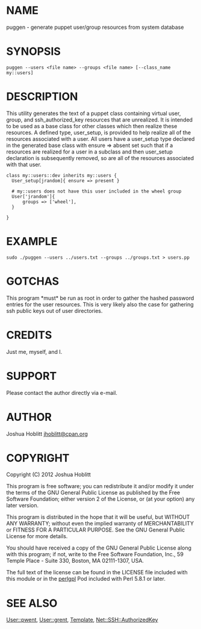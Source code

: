 # NAME

puggen - generate puppet user/group resources from system database

# SYNOPSIS

    puggen --users <file name> --groups <file name> [--class_name my::users]

# DESCRIPTION

This utility generates the text of a puppet class containing virtual user,
group, and ssh\_authorized\_key resources that are unrealized.  It is
intended to be used as a base class for other classes which then realize
these resources.  A defined type, user\_setup, is provided to help realize
all of the resources associated with a user.  All users have a user\_setup
type declared in the generated base class with ensure => absent set such
that if a resources are realized for a user in a subclass and then
user\_setup declaration is subsequently removed, so are all of the
resources associated with that user.

    class my::users::dev inherits my::users {
      User_setup[jrandom]{ ensure => present }

      # my::users does not have this user included in the wheel group
      User['jrandom']{
          groups => ['wheel'],
      }

    }

# EXAMPLE

    sudo ./puggen --users ../users.txt --groups ../groups.txt > users.pp

# GOTCHAS

This program \*must\* be run as root in order to gather the hashed password
entries for the user resources.  This is very likely also the case for
gathering ssh public keys out of user directories.

# CREDITS

Just me, myself, and I.

# SUPPORT

Please contact the author directly via e-mail.

# AUTHOR

Joshua Hoblitt <jhoblitt@cpan.org>

# COPYRIGHT

Copyright (C) 2012  Joshua Hoblitt

This program is free software; you can redistribute it and/or
modify it under the terms of the GNU General Public License
as published by the Free Software Foundation; either version 2
of the License, or (at your option) any later version.

This program is distributed in the hope that it will be useful,
but WITHOUT ANY WARRANTY; without even the implied warranty of
MERCHANTABILITY or FITNESS FOR A PARTICULAR PURPOSE.  See the
GNU General Public License for more details.

You should have received a copy of the GNU General Public License
along with this program; if not, write to the Free Software
Foundation, Inc., 59 Temple Place - Suite 330, Boston, MA  02111-1307, USA.

The full text of the license can be found in the LICENSE file included with
this module or in the [perlgpl](http://search.cpan.org/perldoc?perlgpl) Pod included with Perl 5.8.1 or later.

# SEE ALSO

[User::pwent](http://search.cpan.org/perldoc?User::pwent), [User::grent](http://search.cpan.org/perldoc?User::grent), [Template](http://search.cpan.org/perldoc?Template), [Net::SSH::AuthorizedKey](http://search.cpan.org/perldoc?Net::SSH::AuthorizedKey)
